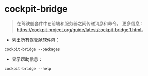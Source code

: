 # cockpit-bridge

> 在驾驶舱套件中在前端和服务器之间传递消息和命令。
> 更多信息：<https://cockpit-project.org/guide/latest/cockpit-bridge.1.html>。

- 列出所有驾驶舱软件包：

`cockpit-bridge --packages`

- 显示帮助信息：

`cockpit-bridge --help`